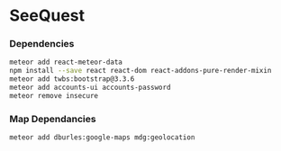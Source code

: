 # SeeQuest #

### Dependencies ###
```bash
meteor add react-meteor-data
npm install --save react react-dom react-addons-pure-render-mixin
meteor add twbs:bootstrap@3.3.6
meteor add accounts-ui accounts-password
meteor remove insecure

```

### Map Dependancies ###
```bash
meteor add dburles:google-maps mdg:geolocation
```

